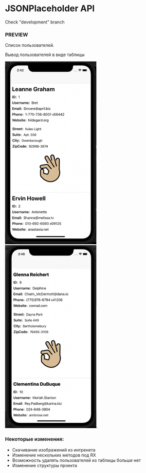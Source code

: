 # JSONPlaceholder API

Check "development" branch




### PREVIEW


Список пользователей. 

Вывод пользователей в виде таблицы

<img src="Preview/5.png" width="300px" height="600px"> <img src="Preview/6.png" width="300px" height="600px">. 

### Некоторые изменения:
- Скачивание изображений из интренета
- Изменение нескольких методов под RX
- Возможность удалять пользователей из таблицы больше нет
- Изменение структуры проекта
